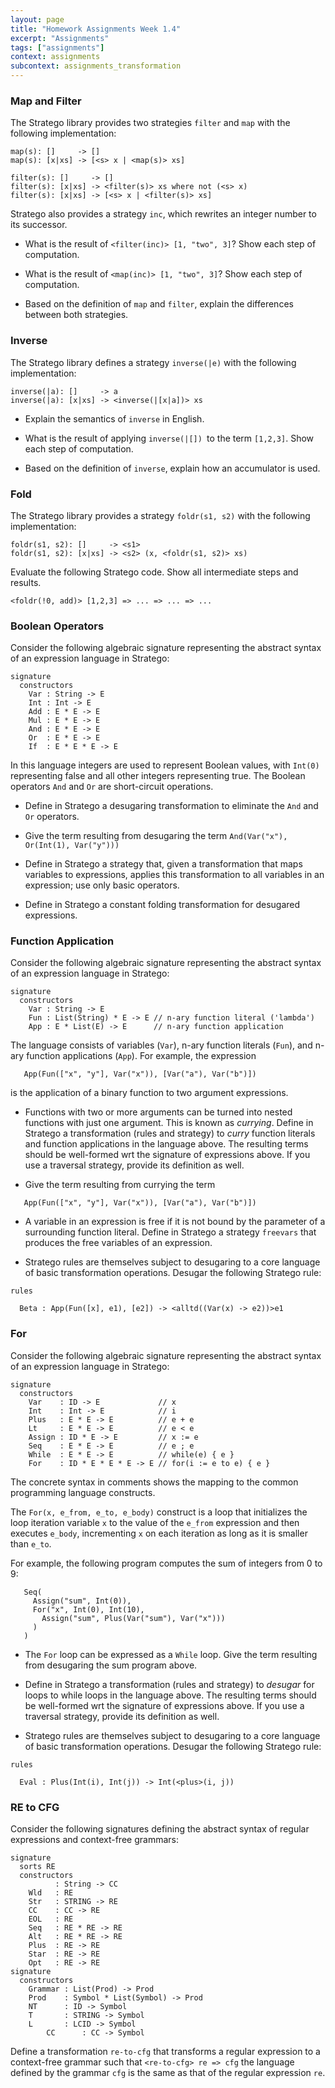 ```yaml
---
layout: page
title: "Homework Assignments Week 1.4"
excerpt: "Assignments"
tags: ["assignments"]
context: assignments
subcontext: assignments_transformation
---
```


### Map and Filter

The Stratego library provides two strategies `filter` and `map` with the following implementation:

```
map(s): []     -> []
map(s): [x|xs] -> [<s> x | <map(s)> xs]

filter(s): []     -> []
filter(s): [x|xs] -> <filter(s)> xs where not (<s> x)
filter(s): [x|xs] -> [<s> x | <filter(s)> xs]
```

Stratego also provides a strategy `inc`, which rewrites an integer number to its successor.

- What is the result of `<filter(inc)> [1, "two", 3]`? Show each step of computation.

- What is the result of `<map(inc)> [1, "two", 3]`? Show each step of computation.

- Based on the definition of `map` and `filter`, explain the differences between both strategies.

### Inverse

The Stratego library defines a strategy `inverse(|e)` with the following implementation:

```
inverse(|a): []     -> a
inverse(|a): [x|xs] -> <inverse(|[x|a])> xs
```

- Explain the semantics of `inverse` in English.

- What is the result of applying `inverse(|[]) `to the term `[1,2,3]`. Show each step of computation.

- Based on the definition of `inverse`, explain how an accumulator is used.

### Fold

The Stratego library provides a strategy `foldr(s1, s2)` with the following implementation:

```
foldr(s1, s2): []     -> <s1>
foldr(s1, s2): [x|xs] -> <s2> (x, <foldr(s1, s2)> xs)
```

Evaluate the following Stratego code. Show all intermediate steps and results.

```
<foldr(!0, add)> [1,2,3] => ... => ... => ...
```

### Boolean Operators

Consider the following algebraic signature representing the
abstract syntax of an expression language in Stratego:

```
signature
  constructors
    Var : String -> E
    Int : Int -> E
    Add : E * E -> E
    Mul : E * E -> E
    And : E * E -> E
    Or  : E * E -> E
    If  : E * E * E -> E
```

In this language integers are used to represent Boolean values, with
`Int(0)` representing false and all other integers representing true.
The Boolean operators `And` and `Or` are short-circuit operations.

- Define in Stratego a desugaring transformation to eliminate the `And` and `Or` operators.

- Give the term resulting from desugaring the term
`And(Var("x"), Or(Int(1), Var("y")))`

- Define in Stratego a strategy that, given a transformation that maps variables to expressions, applies this transformation to all variables in an expression; use only basic operators.

- Define in Stratego a constant folding transformation for desugared expressions.

### Function Application

Consider the following algebraic signature representing the
abstract syntax of an expression language in
Stratego:

```
signature
  constructors
    Var : String -> E
    Fun : List(String) * E -> E // n-ary function literal ('lambda')
    App : E * List(E) -> E      // n-ary function application
```

The language consists of variables (`Var`), n-ary function literals (`Fun`), and n-ary function applications (`App`). For example, the expression

```
   App(Fun(["x", "y"], Var("x")), [Var("a"), Var("b")])
```

is the application of a binary function to two argument expressions.

- Functions with two or more arguments can be turned into nested functions with just one argument. This is known as _currying_. Define in Stratego a transformation (rules and strategy) to _curry_ function literals and function applications in the language above. The resulting terms should be well-formed wrt the signature of expressions above. If you use a traversal strategy, provide its definition as well.

- Give the term resulting from currying the term

```
   App(Fun(["x", "y"], Var("x")), [Var("a"), Var("b")])
```

- A variable in an expression is free if it is not bound by the parameter of a surrounding function literal.
Define in Stratego a strategy `freevars` that produces the free variables of an expression.

- Stratego rules are themselves subject to desugaring to a core language of basic transformation operations. Desugar the following Stratego rule:

```
rules

  Beta : App(Fun([x], e1), [e2]) -> <alltd((Var(x) -> e2))>e1
```

### For

Consider the following algebraic signature representing the
abstract syntax of an expression language in Stratego:

```
signature
  constructors
    Var    : ID -> E             // x
    Int    : Int -> E            // i
    Plus   : E * E -> E          // e + e
    Lt     : E * E -> E          // e < e
    Assign : ID * E -> E         // x := e
    Seq    : E * E -> E          // e ; e
    While  : E * E -> E          // while(e) { e }
    For    : ID * E * E * E -> E // for(i := e to e) { e }
```

The concrete syntax in comments shows the mapping to the common programming language constructs.

The `For(x, e_from, e_to, e_body)` construct is a loop that initializes the loop iteration variable `x` to the value of the `e_from` expression and then executes `e_body`, incrementing `x` on each iteration as long as it is smaller than `e_to`.

For example, the following program computes the sum of integers from $0$ to $9$:

```
   Seq(
     Assign("sum", Int(0)),
     For("x", Int(0), Int(10),
       Assign("sum", Plus(Var("sum"), Var("x")))
     )
   )
```
- The `For` loop can be expressed as a `While` loop. Give the term resulting from desugaring the sum program above.

- Define in Stratego a transformation (rules and strategy) to _desugar_ for loops to while loops in the language above. The resulting terms should be well-formed wrt the signature of expressions above. If you use a traversal strategy, provide its definition as well.

- Stratego rules are themselves subject to desugaring to a core language of basic transformation operations. Desugar the following Stratego rule:

```
rules

  Eval : Plus(Int(i), Int(j)) -> Int(<plus>(i, j))
```

### RE to CFG

Consider the following signatures defining the abstract syntax of regular expressions and context-free grammars:

```
signature
  sorts RE
  constructors
          : String -> CC
    Wld   : RE
    Str   : STRING -> RE
    CC    : CC -> RE
    EOL   : RE
    Seq   : RE * RE -> RE
    Alt   : RE * RE -> RE
    Plus  : RE -> RE
    Star  : RE -> RE
    Opt   : RE -> RE
signature
  constructors
    Grammar : List(Prod) -> Prod
    Prod    : Symbol * List(Symbol) -> Prod
    NT      : ID -> Symbol
    T       : STRING -> Symbol
    L       : LCID -> Symbol
		CC      : CC -> Symbol
```

Define a transformation `re-to-cfg` that transforms a regular expression to a context-free grammar such that `<re-to-cfg> re => cfg` the language defined by the grammar `cfg` is the same as that of the regular expression `re`.

